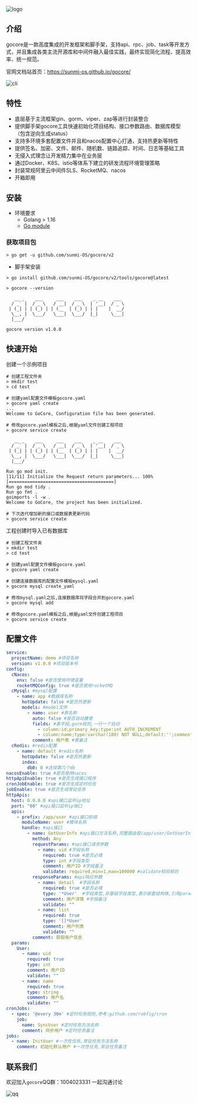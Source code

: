 ![logo](https://file.cdn.sunmi.com/logo.png?x-oss-process=image/resize,h_200)

介绍
---

gocore是一款高度集成的开发框架和脚手架，支持api、rpc、job、task等开发方式，并且集成各类主流开源库和中间件融入最佳实践，最终实现简化流程、提高效率、统一规范。

官网文档站首页：https://sunmi-os.github.io/gocore/

![cli](https://file.cdn.sunmi.com/gocore_cli.svg)

## 特性

- 底层基于主流框架gin、gorm、viper、zap等进行封装整合
- 提供脚手架gocore工具快速初始化项目结构、接口参数路由、数据库模型（包含逆向生成status）
- 支持多环境多套配置文件并且和nacos配置中心打通，支持热更新等特性
- 提供签名、加密、文件、邮件、随机数、链路追踪、时间、日志等基础工具
- 无侵入式理念让开发精力集中在业务层
- 通过Docker、K8S、istio等体系下建立的研发流程环境管理策略
- 封装常规阿里云中间件SLS、RocketMQ、nacos
- 开箱即用

## 安装

- 环境要求
    - Golang > 1.16
    - [Go module](https://github.com/golang/go/wiki/Modules)


### 获取项目包

```shell
> go get -u github.com/sunmi-OS/gocore/v2
```

* 脚手架安装
```shell
> go install github.com/sunmi-OS/gocore/v2/tools/gocore@latest

> gocore --version

   __ _    ___     ___    ___    _ __    ___
  / _` |  / _ \   / __|  / _ \  | '__|  / _ \
 | (_| | | (_) | | (__  | (_) | | |    |  __/
  \__, |  \___/   \___|  \___/  |_|     \___|
  |___/

gocore version v1.0.0
```


## 快速开始

创建一个示例项目
```shell
# 创建工程文件夹
> mkdir test
> cd test

# 创建yaml配置文件模板gocore.yaml
> gocore yaml create 
...
Welcome to GoCore, Configuration file has been generated.

# 修改gocore.yaml模板之后,根据yaml文件创建工程项目
> gocore service create 

   __ _    ___     ___    ___    _ __    ___
  / _` |  / _ \   / __|  / _ \  | '__|  / _ \
 | (_| | | (_) | | (__  | (_) | | |    |  __/
  \__, |  \___/   \___|  \___/  |_|     \___|
  |___/

Run go mod init.
[11/11] Initialize the Request return parameters... 100% [========================================]   
Run go mod tidy .
Run go fmt .
goimports -l -w .
Welcome to GoCore, the project has been initialized.

# 下次迭代增加新的接口或数据表更新代码
> gocore service create 

```

工程创建时导入已有数据库
```shell
# 创建工程文件夹
> mkdir test 
> cd test

# 创建yaml配置文件模板gocore.yaml
> gocore yaml create 

# 创建连接数据库的配置文件模板mysql.yaml
> gocore mysql create_yaml 

# 修改mysql.yaml之后,连接数据库将字段合并到gocore.yaml
> gocore mysql add 

# 修改gocore.yaml模板之后,根据yaml文件创建工程项目
> gocore service create 
```


## 配置文件

```yaml
service:
  projectName: demo #项目名称
  version: v1.0.0 #项目版本号
config:
  cNacos:
    env: false #是否使用环境变量
    rocketMQConfig: true #是否使用rocketMQ
  cMysql: #mysql配置
    - name: app #数据库名称
      hotUpdate: false #是否热更新
      models: #model文件
        - name: user #表名称
          auto: false #是否自动建表
          fields: #表字段,gorm规则,一行一个自动
            - column:id;primary_key;type:int AUTO_INCREMENT
            - column:name;type:varchar(100) NOT NULL;default:'';comment:'用户名';unique_index
          comment: 用户表 #表备注
  cRedis: #redis配置
    - name: default #redis名称
      hotUpdate: false #是否热更新
      index:
        db0: 0 #选择第几个db
nacosEnable: true #是否使用nacos
httpApiEnable: true #是否生成接口程序
cronJobEnable: true #是否生成定时任务
jobEnable: true #是否生成常驻任务
httpApis:
  host: 0.0.0.0 #api接口监听ip地址
  port: "80" #api接口监听ip端口
  apis:
    - prefix: /app/user #api接口前缀
      moduleName: user #模块名称
      handle: #api接口
        - name: GetUserInfo #api接口方法名称,完整路由是/app/user/GetUserInfo
          method: Any
          requestParams: #api接口请求参数
            - name: uid #字段名称
              required: true #是否必填
              type: int #字段类型
              comment: 用户ID #字段备注
              validate: required,min=1,max=100000 #validate校验规则
          responseParams: #api响应参数
            - name: detail  #字段名称
              required: true #是否必填
              type: '*User'  #字段类型,非基础字段类型,表示嵌套结构体,引用params中的结构体
              comment: 用户详情 #字段备注
              validate: ""
            - name: list
              required: true
              type: '[]*User'
              comment: 用户列表
              validate: ""
          comment: 获取用户信息
  params:
    User:
      - name: uid
        required: true
        type: int
        comment: 用户ID
        validate: ""
      - name: name
        required: true
        type: string
        comment: 用户名
        validate: ""
cronJobs:
  - spec: '@every 30m' #定时任务规则,参考:github.com/robfig/cron
    job:
      name: SyncUser #定时任务方法名称
      comment: 同步用户 #定时任务备注
jobs:
  - name: InitUser #一次性任务,常驻任务方法名称
    comment: 初始化默认用户 #一次性任务,常驻任务备注
```


## 联系我们

欢迎加入`gocore`QQ群：1004023331 一起沟通讨论

![qq](https://file.cdn.sunmi.com/qq.png?x-oss-process=image/resize,h_200)
